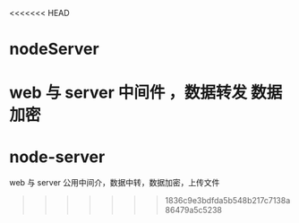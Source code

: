 <<<<<<< HEAD
# nodeServer
web 与 server 中间件 ，数据转发 数据加密
=======
# node-server
web 与 server 公用中间介，数据中转，数据加密，上传文件
>>>>>>> 1836c9e3bdfda5b548b217c7138a86479a5c5238

